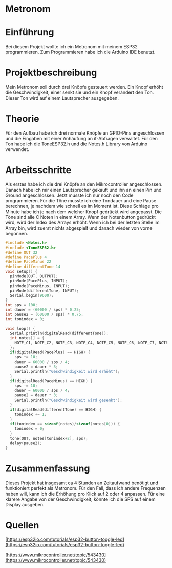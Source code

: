 # Metronom

# Einführung

Bei diesem Projekt wollte ich ein Metronom mit meinem ESP32 programmieren. Zum Programmieren habe ich die Arduino IDE benutzt.

# Projektbeschreibung

Mein Metronom soll durch drei Knöpfe gesteuert werden. Ein Knopf erhöht die Geschwindigkeit, einer senkt sie und ein Knopf verändert den Ton. Dieser Ton wird auf einem Lautsprecher ausgegeben.

# Theorie

Für den Aufbau habe ich drei normale Knöpfe an GPIO-Pins angeschlossen und die Eingaben mit einer Anhäufung an if-Abfragen verwaltet. Für den Ton habe ich die ToneESP32.h und die Notes.h Library von Arduino verwendet.

# Arbeitsschritte

Als erstes habe ich die drei Knöpfe an den Mikrocontroller angeschlossen. Danach habe ich mir einen Lautsprecher gekauft und ihn an einen Pin und Ground angeschlossen. Jetzt musste ich nur noch den Code programmieren. Für die Töne musste ich eine Tondauer und eine Pause berechnen, je nachdem wie schnell es im Moment ist. Diese Schläge pro Minute habe ich je nach dem welcher Knopf gedrückt wird angepasst. Die Töne sind alle C Noten in einem Array. Wenn der Notenbutton gedrückt wird, wird der Index des Arrays erhöht. Wenn ich bei der letzten Stelle im Array bin, wird zuerst nichts abgespielt und danach wieder von vorne begonnen. 

```cpp
#include <Notes.h> 
#include <ToneESP32.h>
#define OUT 32
#define PacePlus 4
#define PaceMinus 22
#define differentTone 14
void setup() {
  pinMode(OUT, OUTPUT);
  pinMode(PacePlus, INPUT);
  pinMode(PaceMinus, INPUT);
  pinMode(differentTone, INPUT);
  Serial.begin(9600);
}
int sps = 100;
int dauer = (60000 / sps) * 0.25;
int pause2 = (60000 / sps) * 0.75;
int tonindex = 0;

void loop() {
  Serial.println(digitalRead(differentTone));
  int notes[] = {
    NOTE_C1, NOTE_C2, NOTE_C3, NOTE_C4, NOTE_C5, NOTE_C6, NOTE_C7, NOTE_C8
  };
  if(digitalRead(PacePlus) == HIGH) {
    sps += 10;
    dauer = 60000 / sps / 4;
    pause2 = dauer * 3;
    Serial.println("Geschwindigkeit wird erhöht");
  }
  if(digitalRead(PaceMinus) == HIGH) {
    sps -= 10;
    dauer = 60000 / sps / 4;
    pause2 = dauer * 3;
    Serial.println("Geschwindigkeit wird gesenkt");
  }
  if(digitalRead(differentTone) == HIGH) {
    tonindex += 1;
  }
  if(tonindex == sizeof(notes)/sizeof(notes[0])) {
    tonindex = 0;
  }
  tone(OUT, notes[tonindex+2], sps);
  delay(pause2);
}
```

# Zusammenfassung

Dieses Projekt hat insgesamt ca 4 Stunden an Zeitaufwand benötigt und funktioniert perfekt als Metronom. Für den Fall, dass ich andere Frequenzen haben will, kann ich die Erhöhung pro Klick auf 2 oder 4 anpassen. Für eine klarere Angabe von der Geschwindigkeit, könnte ich die SPS auf einem Display ausgeben.

# Quellen

[https://esp32io.com/tutorials/esp32-button-toggle-led](https://esp32io.com/tutorials/esp32-button-toggle-led)

[https://www.mikrocontroller.net/topic/543430](https://www.mikrocontroller.net/topic/543430)
